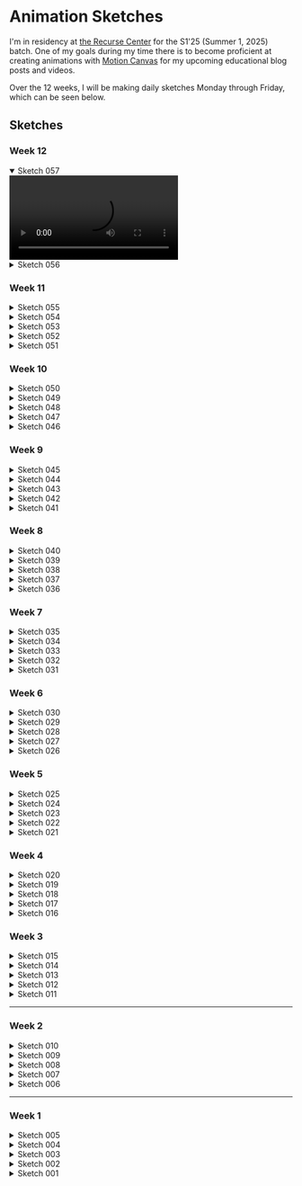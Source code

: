 # Animation Sketches

I'm in residency at [the Recurse Center](recurse.com) for the S1'25 (Summer 1, 2025) batch. One of my goals during my time there is to become proficient at creating animations with [Motion Canvas](https://github.com/motion-canvas/motion-canvas) for my upcoming educational blog posts and videos.

Over the 12 weeks, I will be making daily sketches Monday through Friday, which can be seen below.

## Sketches

### Week 12

<details open>
  <summary>Sketch 057</summary>
  <video controls loop src="https://github.com/user-attachments/assets/417f521c-6d6f-49b6-b067-dd764c955176"></video>
</details>

<details>
  <summary>Sketch 056</summary>
  <video controls loop src="https://github.com/user-attachments/assets/23133b65-c86f-4270-b0e1-c5eee70bdcf7"></video>
</details>

### Week 11

<details>
  <summary>Sketch 055</summary>
  <video controls loop src="https://github.com/user-attachments/assets/066d9a64-b27b-4adc-9dea-096ff0441411"></video>
</details>

<details>
  <summary>Sketch 054</summary>
  <video controls loop src="https://github.com/user-attachments/assets/ed259bf1-03a0-482b-b38e-d3caac5602de"></video>
</details>

<details>
  <summary>Sketch 053</summary>
  <video controls loop src="https://github.com/user-attachments/assets/04c469b4-6009-41ce-a44f-e152176cbc17"></video>
</details>

<details>
  <summary>Sketch 052</summary>
  <video controls loop src="https://github.com/user-attachments/assets/8e256ebc-a033-4c76-8539-5203972014e5"></video>
</details>

<details>
  <summary>Sketch 051</summary>
  <video controls loop src="https://github.com/user-attachments/assets/e1799ff5-2e5e-41a7-a305-8323417ae5fa"></video>
</details>

### Week 10

<details>
  <summary>Sketch 050</summary>
  <video controls loop src="https://github.com/user-attachments/assets/c70a1e99-7ea6-4e0d-b696-c47f1929c3c0"></video>
</details>

<details>
  <summary>Sketch 049</summary>
  <video controls loop src="https://github.com/user-attachments/assets/419f32c0-de7d-4f02-a335-fdf5a5ce54e5"></video>
</details>

<details>
  <summary>Sketch 048</summary>
  <video controls loop src="https://github.com/user-attachments/assets/804a2e39-fafe-46e6-bce2-c6736a54dd6e"></video>
</details>

<details>
  <summary>Sketch 047</summary>
  <video controls loop src="https://github.com/user-attachments/assets/1087d70e-7d42-4041-b78b-8b4af7c3a62e"></video>
</details>

<details>
  <summary>Sketch 046</summary>
  <video controls loop src="https://github.com/user-attachments/assets/235b72cb-46ea-4196-b107-ed79322c5fe5"></video>
</details>

### Week 9

<details>
  <summary>Sketch 045</summary>
  <video controls loop src="https://github.com/user-attachments/assets/745d585b-f8e1-4c08-8f0d-a728b6f33b33"></video>
</details>

<details>
  <summary>Sketch 044</summary>
  <video controls loop src="https://github.com/user-attachments/assets/f4971d4b-f01a-4b8e-8b4b-b9025bc4b510"></video>
</details>

<details>
  <summary>Sketch 043</summary>
  <video controls loop src="https://github.com/user-attachments/assets/530692d9-5afd-4beb-8d3e-d136d66d14be"></video>
</details>

<details>
  <summary>Sketch 042</summary>
  <video controls loop src="https://github.com/user-attachments/assets/3f925215-a90e-49fd-aea9-c5cea6501380"></video>
</details>

<details>
  <summary>Sketch 041</summary>
  <video controls loop src="https://github.com/user-attachments/assets/1d3e04ce-3f12-4c57-982d-4879138764f5"></video>
</details>

### Week 8

<details>
  <summary>Sketch 040</summary>
  <video controls loop src="https://github.com/user-attachments/assets/d098be16-30e2-40b6-b245-793151aff9ff"></video>
</details>

<details>
  <summary>Sketch 039</summary>
  <video controls loop src="https://github.com/user-attachments/assets/58ac6c30-30d1-427a-913d-c1faf80efa6b"></video>
</details>

<details>
  <summary>Sketch 038</summary>
  <video controls loop src="https://github.com/user-attachments/assets/8c980887-ec9a-4c56-a5cc-dd5b997968dd"></video>
</details>

<details>
  <summary>Sketch 037</summary>
  <video controls loop src="https://github.com/user-attachments/assets/943e379f-dfed-463f-98f2-245c739b8aa0"></video>
</details>

<details>
  <summary>Sketch 036</summary>
  <video controls loop src="https://github.com/user-attachments/assets/cec6cef6-0e45-49f2-a082-40ee9a86abee"></video>
</details>

### Week 7

<details>
  <summary>Sketch 035</summary>
  <video controls loop src="https://github.com/user-attachments/assets/c364868a-e460-404a-8f78-db58bc4a5593"></video>
</details>

<details>
  <summary>Sketch 034</summary>
  <video controls loop src="https://github.com/user-attachments/assets/e77e090b-ea4c-4499-87f6-615e861e5243"></video>
</details>

<details>
  <summary>Sketch 033</summary>
  <video controls loop src="https://github.com/user-attachments/assets/81ccb120-7454-4770-b89d-acd6ba09af72"></video>
</details>

<details>
  <summary>Sketch 032</summary>
  <video controls loop src="https://github.com/user-attachments/assets/46ee5475-f1fe-4a5b-8105-5fdae7e1456c"></video>
</details>

<details>
  <summary>Sketch 031</summary>
  <video controls loop src="https://github.com/user-attachments/assets/f69f5ca9-7bee-4843-ac6b-9d6ae3cb5732"></video>
</details>

### Week 6

<details>
  <summary>Sketch 030</summary>
  <video controls loop src="https://github.com/user-attachments/assets/a106fd99-97e8-4764-a557-82bba8d46702"></video>
</details>

<details>
  <summary>Sketch 029</summary>
  <video controls loop src="https://github.com/user-attachments/assets/6658b776-641b-40fb-a118-12277d06150f"></video>
</details>

<details>
  <summary>Sketch 028</summary>
  <video controls loop src="https://github.com/user-attachments/assets/d6db9c1b-b219-4609-87d1-dabc5ac79e94"></video>
</details>

<details>
  <summary>Sketch 027</summary>
  <video controls loop src="https://github.com/user-attachments/assets/337a4952-83ca-48c1-b596-ff76d9e2a96e"></video>
</details>

<details>
  <summary>Sketch 026</summary>
  <video controls loop src="https://github.com/user-attachments/assets/d90e8edb-bb2d-4902-86ec-b0a49a0ee386"></video>
</details>

### Week 5

<details>
  <summary>Sketch 025</summary>
  <video controls loop src="https://github.com/user-attachments/assets/54a52d5f-8f5f-4ac6-b1b0-10285950a8a1"></video>
</details>

<details>
  <summary>Sketch 024</summary>
  <video controls loop src="https://github.com/user-attachments/assets/1fec3185-3bc4-437b-87f0-de41d88e7977"></video>
</details>

<details>
  <summary>Sketch 023</summary>
  <video controls loop src="https://github.com/user-attachments/assets/0be1188a-91c2-462f-ae33-236e6a58aa07"></video>
</details>

<details>
  <summary>Sketch 022</summary>
  <video controls loop src="https://github.com/user-attachments/assets/35c3e8d7-e120-4e07-868b-e4749e9bb817"></video>
</details>

<details>
  <summary>Sketch 021</summary>
  <video controls loop src="https://github.com/user-attachments/assets/a100244b-ddc1-498a-a091-7a21a9c46654"></video>
</details>

### Week 4

<details>
  <summary>Sketch 020</summary>
  <video controls loop src="https://github.com/user-attachments/assets/f6e5c9d3-4717-41da-aed3-f451063c44a8"></video>
</details>

<details>
  <summary>Sketch 019</summary>
  <video controls loop src="https://github.com/user-attachments/assets/7355168d-0a4b-4289-a5f2-d063c9c174bc"></video>
</details>

<details>
  <summary>Sketch 018</summary>
  <video controls loop src="https://github.com/user-attachments/assets/962ea242-859b-4763-a5f8-9e4c7faf201b"></video>
</details>

<details>
  <summary>Sketch 017</summary>
  <video controls loop src="https://github.com/user-attachments/assets/c0d2cd80-cc80-4ab7-833a-f50b903a13ef"></video>
</details>

<details>
  <summary>Sketch 016</summary>
  <video controls loop src="https://github.com/user-attachments/assets/d3a53f0c-e529-4317-865c-3a34be1e4a17"></video>
</details>

### Week 3

<details>
  <summary>Sketch 015</summary>
  <video controls loop src="https://github.com/user-attachments/assets/867d493d-9f19-4411-83ad-f693499604a9"></video>
</details>

<details>
  <summary>Sketch 014</summary>
  <video controls loop src="https://github.com/user-attachments/assets/eda23316-e895-4624-9680-a8dad2fb4c76"></video>
</details>

<details>
  <summary>Sketch 013</summary>
  <video controls loop src="https://github.com/user-attachments/assets/15224ed0-dbad-44ea-a863-f031a9095035"></video>
</details>

<details>
  <summary>Sketch 012</summary>
  <video controls loop src="https://github.com/user-attachments/assets/c568f8fd-f8d8-456b-8dcc-7a8c829d1096"></video>
</details>

<details>
  <summary>Sketch 011</summary>
  <video controls loop src="https://github.com/user-attachments/assets/81f0b1b0-f11d-497d-9cf0-1543cce84a56"></video>
</details>

---

### Week 2

<details>
  <summary>Sketch 010</summary>
  <video controls loop src="https://github.com/user-attachments/assets/30d75aa9-7414-4e04-9cd1-3d0206dec4cd"></video>
</details>

<details>
  <summary>Sketch 009</summary>
  <video controls loop src="https://github.com/user-attachments/assets/63555697-4605-4e0d-8e55-baa3accdeb13"></video>
</details>

<details>
  <summary>Sketch 008</summary>
  <video controls loop src="https://github.com/user-attachments/assets/ed824042-3f29-4fa9-aa7c-cc8c16cacb7c"></video>
</details>

<details>
  <summary>Sketch 007</summary>
  <video controls loop src="https://github.com/user-attachments/assets/78958fbc-ccb8-45f4-ba4e-5e01734c1144"></video>
</details>

<details>
  <summary>Sketch 006</summary>
  <video controls loop src="https://github.com/user-attachments/assets/4df152a9-996b-4b2a-988d-464f4eb10642"></video>
</details>

---

### Week 1

<details>
  <summary>Sketch 005</summary>
  <video controls loop src="https://github.com/user-attachments/assets/864a4d7d-bac4-4f7b-9add-7da5e2960544"></video>
</details>

<details>
  <summary>Sketch 004</summary>
  <video controls loop src="https://github.com/user-attachments/assets/274a9dcf-3d69-43f4-a6cc-b92ca84c9127"></video>
</details>

<details>
  <summary>Sketch 003</summary>
  <video controls loop src="https://github.com/user-attachments/assets/041ca630-f433-4751-8db0-acb96b2c65c0"></video>
</details>

<details>
  <summary>Sketch 002</summary>
  <video controls loop src="https://github.com/user-attachments/assets/9c0b9b07-d377-4e07-98e9-40ceebf4c369"></video>
</details>

<details>
  <summary>Sketch 001</summary>
  <video controls loop src="https://github.com/user-attachments/assets/0097bc17-a43c-4a43-9153-05afee0237f9"></video>
</details>
